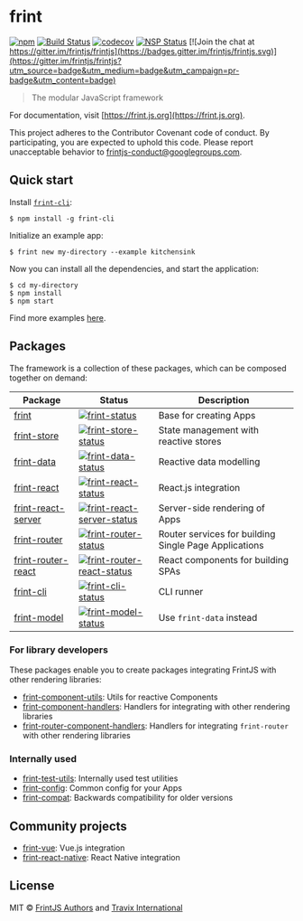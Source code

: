 # frint

[![npm](https://img.shields.io/npm/v/frint.svg)](https://www.npmjs.com/package/frint) [![Build Status](https://img.shields.io/travis/frintjs/frint/master.svg)](http://travis-ci.org/frintjs/frint)
[![codecov](https://codecov.io/gh/frintjs/frint/branch/master/graph/badge.svg)](https://codecov.io/gh/frintjs/frint) [![NSP Status](https://nodesecurity.io/orgs/travix-international-bv/projects/2c3431f8-ed10-4ef2-8edb-4873c656497c/badge)](https://nodesecurity.io/orgs/travix-international-bv/projects/2c3431f8-ed10-4ef2-8edb-4873c656497c) [![Join the chat at https://gitter.im/frintjs/frintjs](https://badges.gitter.im/frintjs/frintjs.svg)](https://gitter.im/frintjs/frintjs?utm_source=badge&utm_medium=badge&utm_campaign=pr-badge&utm_content=badge)

> The modular JavaScript framework

For documentation, visit [https://frint.js.org](https://frint.js.org).

This project adheres to the Contributor Covenant code of conduct. By participating, you are expected to uphold this code.
Please report unacceptable behavior to frintjs-conduct@googlegroups.com.

## Quick start

Install [`frint-cli`](https://frint.js.org/docs/packages/frint-cli/):

```
$ npm install -g frint-cli
```

Initialize an example app:

```
$ frint new my-directory --example kitchensink
```

Now you can install all the dependencies, and start the application:

```
$ cd my-directory
$ npm install
$ npm start
```

Find more examples [here](https://github.com/frintjs/frint/tree/master/examples).

## Packages

The framework is a collection of these packages, which can be composed together on demand:

| Package                            | Status                                                                               | Description |
|------------------------------------|--------------------------------------------------------------------------------------|-------------|
| [frint]                            | [![frint-status]][frint-package]                                                     | Base for creating Apps |
| [frint-store]                      | [![frint-store-status]][frint-store-package]                                         | State management with reactive stores |
| [frint-data]                       | [![frint-data-status]][frint-data-package]                                           | Reactive data modelling |
| [frint-react]                      | [![frint-react-status]][frint-react-package]                                         | React.js integration |
| [frint-react-server]               | [![frint-react-server-status]][frint-react-server-package]                           | Server-side rendering of Apps |
| [frint-router]                     | [![frint-router-status]][frint-router-package]                                       | Router services for building Single Page Applications |
| [frint-router-react]               | [![frint-router-react-status]][frint-router-react-package]                           | React components for building SPAs |
| [frint-cli]                        | [![frint-cli-status]][frint-cli-package]                                             | CLI runner |
| [frint-model]                      | [![frint-model-status]][frint-model-package]                                         | Use `frint-data` instead |

### For library developers

These packages enable you to create packages integrating FrintJS with other rendering libraries:

* [frint-component-utils]: Utils for reactive Components
* [frint-component-handlers]: Handlers for integrating with other rendering libraries
* [frint-router-component-handlers]: Handlers for integrating `frint-router` with other rendering libraries

### Internally used

* [frint-test-utils]: Internally used test utilities
* [frint-config]: Common config for your Apps
* [frint-compat]: Backwards compatibility for older versions

[frint]: https://frint.js.org/docs/packages/frint
[frint-store]: https://frint.js.org/docs/packages/frint-store
[frint-model]: https://frint.js.org/docs/packages/frint-model
[frint-data]: https://frint.js.org/docs/packages/frint-data
[frint-react]: https://frint.js.org/docs/packages/frint-react
[frint-react-server]: https://frint.js.org/docs/packages/frint-react-server
[frint-router]: https://frint.js.org/docs/packages/frint-router
[frint-router-react]: https://frint.js.org/docs/packages/frint-router-react
[frint-cli]: https://frint.js.org/docs/packages/frint-cli
[frint-compat]: https://frint.js.org/docs/packages/frint-compat
[frint-component-utils]: https://frint.js.org/docs/packages/frint-component-utils
[frint-component-handlers]: https://frint.js.org/docs/packages/frint-component-handlers
[frint-router-component-handlers]: https://frint.js.org/docs/packages/frint-router-component-handlers
[frint-test-utils]: https://frint.js.org/docs/packages/frint-test-utils
[frint-config]: https://frint.js.org/docs/packages/frint-config

[frint-status]: https://img.shields.io/npm/v/frint.svg
[frint-store-status]: https://img.shields.io/npm/v/frint-store.svg
[frint-model-status]: https://img.shields.io/badge/status-deprecated-orange.svg
[frint-data-status]: https://img.shields.io/npm/v/frint-data.svg
[frint-react-status]: https://img.shields.io/npm/v/frint-react.svg
[frint-react-server-status]: https://img.shields.io/npm/v/frint-react-server.svg
[frint-router-status]: https://img.shields.io/npm/v/frint-router.svg
[frint-router-react-status]: https://img.shields.io/npm/v/frint-router-react.svg
[frint-cli-status]: https://img.shields.io/npm/v/frint-cli.svg
[frint-compat-status]: https://img.shields.io/npm/v/frint-compat.svg
[frint-component-utils-status]: https://img.shields.io/npm/v/frint-component-utils.svg
[frint-component-handlers-status]: https://img.shields.io/npm/v/frint-component-handlers.svg
[frint-router-component-handlers-status]: https://img.shields.io/npm/v/frint-router-component-handlers.svg
[frint-test-utils-status]: https://img.shields.io/npm/v/frint-test-utils.svg
[frint-config-status]: https://img.shields.io/npm/v/frint-config.svg

[frint-package]: https://npmjs.com/package/frint
[frint-store-package]: https://npmjs.com/package/frint-store
[frint-model-package]: https://npmjs.com/package/frint-model
[frint-data-package]: https://npmjs.com/package/frint-data
[frint-react-package]: https://npmjs.com/package/frint-react
[frint-react-server-package]: https://npmjs.com/package/frint-react-server
[frint-router-package]: https://npmjs.com/package/frint-router
[frint-router-react-package]: https://npmjs.com/package/frint-router-react
[frint-cli-package]: https://npmjs.com/package/frint-cli
[frint-compat-package]: https://npmjs.com/package/frint-compat
[frint-component-utils-package]: https://npmjs.com/package/frint-component-utils
[frint-component-handlers-package]: https://npmjs.com/package/frint-component-handlers
[frint-router-component-handlers-package]: https://npmjs.com/package/frint-router-component-handlers
[frint-test-utils-package]: https://npmjs.com/package/frint-test-utils
[frint-config-package]: https://npmjs.com/package/frint-config

## Community projects

* [frint-vue](https://github.com/frintjs/frint-vue): Vue.js integration
* [frint-react-native](https://github.com/frintjs/frint-react-native): React Native integration

## License

MIT © [FrintJS Authors](https://github.com/frintjs/frint/graphs/contributors) and [Travix International](http://travix.com)
